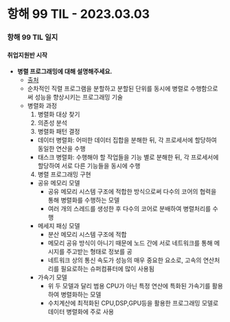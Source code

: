 # 항해 99 TIL - 2023.03.03

### 항해 99 TIL 일지

#### 취업지원반 시작

- **병렬 프로그래밍에 대해 설명해주세요.**
  - [출처](https://velog.io/@honeyoung_0117/%EB%B3%91%EB%A0%AC%EC%B2%98%EB%A6%AC)
  - 순차적인 직렬 프로그램을 분할하고 분할된 단위를 동시에 병렬로 수행함으로써 성능을 향상시키는 프로그래밍 기술
  - 병렬화 과정
    1. 병렬화 대상 찾기
    2. 의존성 분석
    3. 병렬화 패턴 결정
    - 데이터 병렬화: 어떠한 데이터 집합을 분해한 뒤, 각 프로세서에 할당하여 동일한 연산을 수행
    - 태스크 병렬화: 수행해야 할 작업들을 기능 별로 분해한 뒤, 각 프로세서에 할당하여 서로 다른 기능들을 동시에 수행
    4. 병렬 프로그래밍 구현
    - 공유 메모리 모델
      - 공유 메모리 시스템 구조에 적합한 방식으로써 다수의 코어의 협력을 통해 병렬화를 수행하는 모델
      - 여러 개의 스레드를 생성한 후 다수의 코어로 분배하여 병렬처리를 수행
    - 메세지 패싱 모델
      - 분산 메모리 시스템 구조에 적합
      - 메모리 공유 방식이 아니기 때문에 노드 간에 서로 네트워크를 통해 메시지를 주고받는 형태로 정보를 공
      - 네트워크 상의 통신 속도가 성능의 매우 중요한 요소로, 고속의 연산처리를 필요로하는 슈퍼컴퓨터에 많이 사용됨
    - 가속기 모델
      - 위 두 모델과 달리 범용 CPU가 아닌 특정 연산에 특화된 가속기를 활용하여 병렬화하는 모델
      - 수치계산에 최적화된 CPU,DSP,GPU등을 활용한 프로그래밍 모델로 데이터 병렬화에 주로 사용
